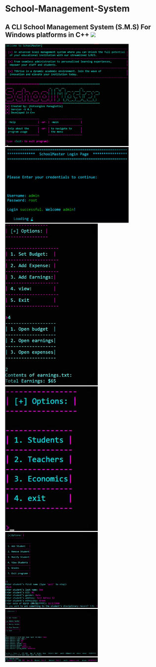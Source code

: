 # School-Management-System
A CLI School Management System (S.M.S) For Windows platforms in C++
<img src = "https://c4.wallpaperflare.com/wallpaper/935/690/342/c-plus-plus-c-code-wallpaper-preview.jpg">
---
<img src="https://github.com/PanagiotisKots/School-Management-System/blob/main/img/4.jpg" width="400px"> <img src="https://github.com/PanagiotisKots/School-Management-System/blob/main/img/5.jpg" width="400px">
<br>
<img src="https://github.com/PanagiotisKots/School-Management-System/blob/main/img/10.jpg" width="300px">  <img src="https://github.com/PanagiotisKots/School-Management-System/blob/main/img/6.jpg" width="300px">
<br>
<img src="https://github.com/PanagiotisKots/School-Management-System/blob/main/img/7.jpg" width="300px"> <img src="https://github.com/PanagiotisKots/School-Management-System/blob/main/img/8.jpg" width="300px">
<br>
<img src="https://github.com/PanagiotisKots/School-Management-System/blob/main/img/9.jpg" width="300px">
